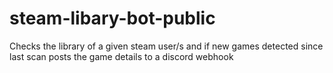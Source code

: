 # steam-libary-bot-public
Checks the library of a given steam user/s and if new games detected since last scan posts the game details to a discord webhook
